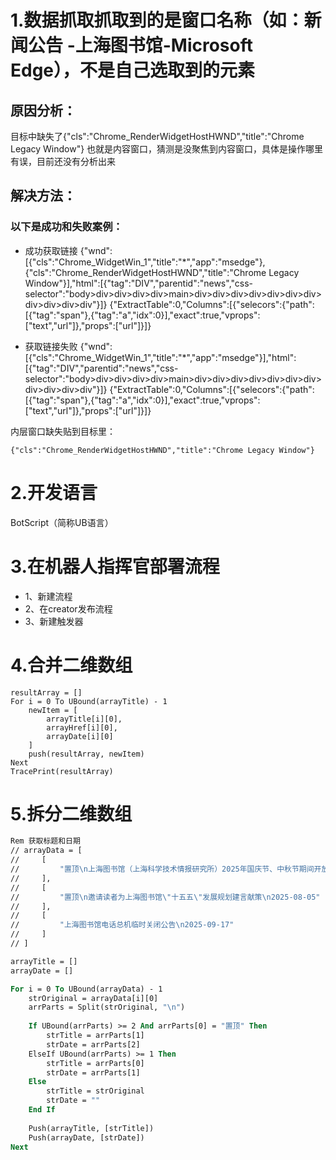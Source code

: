 # 1.数据抓取抓取到的是窗口名称（如：新闻公告 -上海图书馆-Microsoft Edge），不是自己选取到的元素

## 原因分析：
目标中缺失了{"cls":"Chrome_RenderWidgetHostHWND","title":"Chrome Legacy Window"}
也就是内容窗口，猜测是没聚焦到内容窗口，具体是操作哪里有误，目前还没有分析出来

## 解决方法：
### 以下是成功和失败案例：
- 成功获取链接
{"wnd":[{"cls":"Chrome_WidgetWin_1","title":"*","app":"msedge"},{"cls":"Chrome_RenderWidgetHostHWND","title":"Chrome Legacy Window"}],"html":[{"tag":"DIV","parentid":"news","css-selector":"body>div>div>div>div>main>div>div>div>div>div>div>div>div>div>div>div"}]}
{"ExtractTable":0,"Columns":[{"selecors":{"path":[{"tag":"span"},{"tag":"a","idx":0}],"exact":true,"vprops":["text","url"]},"props":["url"]}]}

- 获取链接失败
{"wnd":[{"cls":"Chrome_WidgetWin_1","title":"*","app":"msedge"}],"html":[{"tag":"DIV","parentid":"news","css-selector":"body>div>div>div>div>main>div>div>div>div>div>div>div>div>div>div>div"}]}
{"ExtractTable":0,"Columns":[{"selecors":{"path":[{"tag":"span"},{"tag":"a","idx":0}],"exact":true,"vprops":["text","url"]},"props":["url"]}]}

内层窗口缺失贴到目标里：
```
{"cls":"Chrome_RenderWidgetHostHWND","title":"Chrome Legacy Window"}
```


# 2.开发语言
BotScript（简称UB语言）




# 3.在机器人指挥官部署流程
- 1、新建流程
- 2、在creator发布流程
- 3、新建触发器




# 4.合并二维数组
```vbscript
resultArray = []
For i = 0 To UBound(arrayTitle) - 1
    newItem = [
        arrayTitle[i][0],  
        arrayHref[i][0],   
        arrayDate[i][0]   
    ]
    push(resultArray, newItem)
Next
TracePrint(resultArray)
```

# 5.拆分二维数组
```vb
Rem 获取标题和日期
// arrayData = [
//     [
//         "置顶\n上海图书馆（上海科学技术情报研究所）2025年国庆节、中秋节期间开放公告\n2025-09-22"
//     ],
//     [
//         "置顶\n邀请读者为上海图书馆\"十五五\"发展规划建言献策\n2025-08-05"
//     ],
//     [
//         "上海图书馆电话总机临时关闭公告\n2025-09-17"
//     ]
// ]

arrayTitle = []
arrayDate = []

For i = 0 To UBound(arrayData) - 1
    strOriginal = arrayData[i][0]
    arrParts = Split(strOriginal, "\n")
    
    If UBound(arrParts) >= 2 And arrParts[0] = "置顶" Then
        strTitle = arrParts[1]
        strDate = arrParts[2]
    ElseIf UBound(arrParts) >= 1 Then
        strTitle = arrParts[0]
        strDate = arrParts[1]
    Else
        strTitle = strOriginal
        strDate = ""
    End If
    
    Push(arrayTitle, [strTitle])
    Push(arrayDate, [strDate])
Next
```